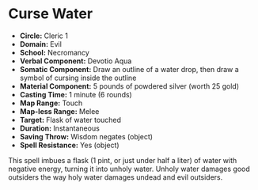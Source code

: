 # Curse Water

- **Circle:** Cleric 1
- **Domain:** Evil
- **School:** Necromancy
- **Verbal Component:** Devotio Aqua
- **Somatic Component:** Draw an outline of a water drop, then draw a symbol of cursing inside the outline
- **Material Component:** 5 pounds of powdered silver (worth 25 gold)
- **Casting Time:** 1 minute (6 rounds)
- **Map Range:** Touch
- **Map-less Range:** Melee
- **Target:** Flask of water touched
- **Duration:** Instantaneous
- **Saving Throw:** Wisdom negates (object)
- **Spell Resistance:** Yes (object)

This spell imbues a flask (1 pint, or just under half a liter) of water with negative energy, turning it into unholy water. Unholy water damages good outsiders the way holy water damages undead and evil outsiders.
